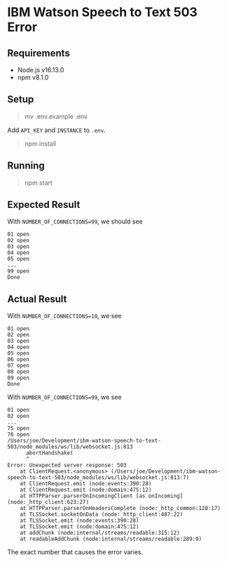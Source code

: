 # IBM Watson Speech to Text 503 Error

## Requirements

- Node.js v16.13.0
- npm v8.1.0

## Setup

> mv .env.example .env

Add `API_KEY` and `INSTANCE` to `.env`.

> npm install

## Running

> npm start

## Expected Result

With `NUMBER_OF_CONNECTIONS=99`, we should see 
```
01 open
02 open
03 open
04 open
05 open
...
99 open
Done
```


## Actual Result

With `NUMBER_OF_CONNECTIONS=10`, we see
```
01 open
02 open
03 open
04 open
05 open
06 open
07 open
08 open
09 open
Done
```

With `NUMBER_OF_CONNECTIONS=99`, we see
```
01 open
02 open
...
75 open
76 open
/Users/joe/Development/ibm-watson-speech-to-text-503/node_modules/ws/lib/websocket.js:813
      abortHandshake(
      ^
Error: Unexpected server response: 503
    at ClientRequest.<anonymous> (/Users/joe/Development/ibm-watson-speech-to-text-503/node_modules/ws/lib/websocket.js:813:7)
    at ClientRequest.emit (node:events:390:28)
    at ClientRequest.emit (node:domain:475:12)
    at HTTPParser.parserOnIncomingClient [as onIncoming] (node:_http_client:623:27)
    at HTTPParser.parserOnHeadersComplete (node:_http_common:128:17)
    at TLSSocket.socketOnData (node:_http_client:487:22)
    at TLSSocket.emit (node:events:390:28)
    at TLSSocket.emit (node:domain:475:12)
    at addChunk (node:internal/streams/readable:315:12)
    at readableAddChunk (node:internal/streams/readable:289:9)
```

The exact number that causes the error varies.